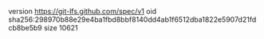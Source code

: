 version https://git-lfs.github.com/spec/v1
oid sha256:298970b88e29e4ba1fbd8bbf8140dd4ab1f6512dba1822e5907d21fdcb8be5b9
size 10621
